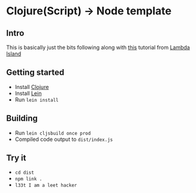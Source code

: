 
# Clojure(Script) -> Node template

## Intro

This is basically just the bits following along with [this](https://lambdaisland.com/blog/2017-05-02-nodejs-scripts-clojurescript) tutorial from [Lambda Island](https://lambdaisland.com/)

## Getting started

- Install [Clojure](https://clojure.org/guides/getting_started)
- Install [Lein](https://leiningen.org/)
- Run `lein install`

## Building

- Run `lein cljsbuild once prod`
- Compiled code output to `dist/index.js`

## Try it

- `cd dist`
- `npm link .`
- `l33t I am a leet hacker` 